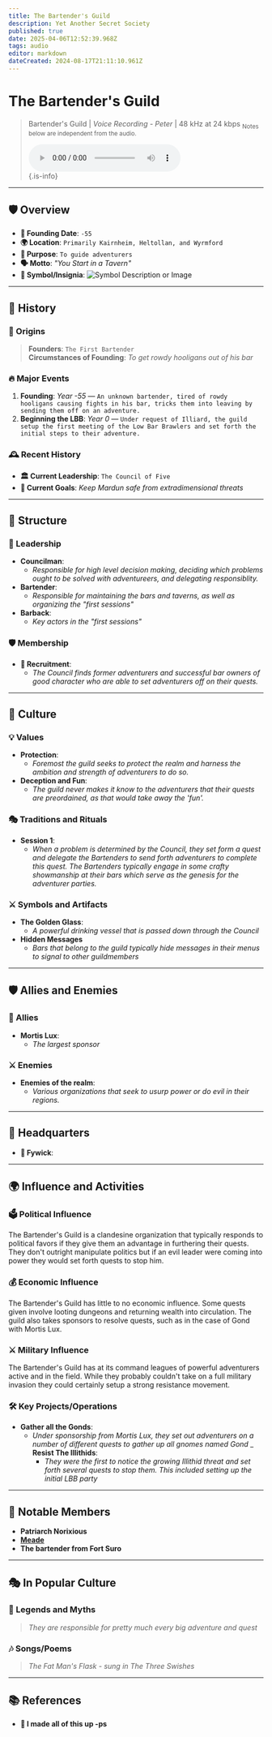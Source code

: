 ```yaml
---
title: The Bartender's Guild
description: Yet Another Secret Society
published: true
date: 2025-04-06T12:52:39.968Z
tags: audio
editor: markdown
dateCreated: 2024-08-17T21:11:10.961Z
---
```


# **The Bartender's Guild**

> Bartender's Guild | *Voice Recording - Peter* | 48 kHz at 24 kbps
> <sub> Notes below are independent from the audio.</sub>
>
> <audio controls="1" controlslist="nodownload nofullscreen noremoteplayback" src="/audio/bartenders_guild.opus">Your browser does not support the audio tag. </audio>  
{.is-info}

---

## 🛡️ Overview
- **📅 Founding Date**: `-55`
- **🌍 Location**: `Primarily Kairnheim, Heltollan, and Wyrmford`
- **🎯 Purpose**: `To guide adventurers`
- **🗣️ Motto**: _"You Start in a Tavern"_
- **🔰 Symbol/Insignia**: ![Symbol Description or Image](link-to-image)

---

## 📜 History
### 📖 Origins
> **Founders**: `The First Bartender`  
> **Circumstances of Founding**: _To get rowdy hooligans out of his bar_

### 🔥 Major Events
1. **Founding**: _Year -55_ — `An unknown bartender, tired of rowdy hooligans causing fights in his bar, tricks them into leaving by sending them off on an adventure.`
2. **Beginning the LBB**: _Year 0_ — `Under request of Illiard, the guild setup the first meeting of the Low Bar Brawlers and set forth the initial steps to their adventure.`

### 🕰️ Recent History
- **🏛️ Current Leadership**: `The Council of Five`
- **🎯 Current Goals**: _Keep Mardun safe from extradimensional threats_

---

## 🏰 Structure
### 👑 Leadership
- **Councilman**:  
  - _Responsible for high level decision making, deciding which problems ought to be solved with adventureers, and delegating responsiblity._
- **Bartender**:  
  - _Responsible for maintaining the bars and taverns, as well as organizing the "first sessions"_
- **Barback**:
	- _Key actors in the "first sessions"_

### 🛡️ Membership
- **📝 Recruitment**:  
  - _The Council finds former adventurers and successful bar owners of good character who are able to set adventurers off on their quests._

---

## 🧬 Culture
### 💡 Values
- **Protection**:  
  - _Foremost the guild seeks to protect the realm and harness the ambition and strength of adventurers to do so._
- **Deception and Fun**:  
  - _The guild never makes it know to the adventurers that their quests are preordained, as that would take away the 'fun'._

### 🎭 Traditions and Rituals
- **Session 1**:  
  - _When a problem is determined by the Council, they set form a quest and delegate the Bartenders to send forth adventurers to complete this quest. The Bartenders typically engage in some crafty showmanship at their bars which serve as the genesis for the adventurer parties._

### ⚔️ Symbols and Artifacts
- **The Golden Glass**:  
  - _A powerful drinking vessel that is passed down through the Council_
- **Hidden Messages**
	- _Bars that belong to the guild typically hide messages in their menus to signal to other guildmembers_
---

## 🛡️ Allies and Enemies
### 🤝 Allies
- **Mortis Lux**:  
  - _The largest sponsor_

### ⚔️ Enemies
- **Enemies of the realm**:  
  - _Various organizations that seek to usurp power or do evil in their regions._

---

## 🏰 Headquarters
- **📍 Fywick**:  
 
---

## 🌍 Influence and Activities
### 🗳️ Political Influence
The Bartender's Guild is a clandesine organization that typically responds to political favors if they give them an advantage in furthering their quests. They don't outright manipulate politics but if an evil leader were coming into power they would set forth quests to stop him.

### 💰 Economic Influence
The Bartender's Guild has little to no economic influence. Some quests given involve looting dungeons and returning wealth into circulation. The guild also takes sponsors to resolve quests, such as in the case of Gond with Mortis Lux.

### ⚔️ Military Influence
The Bartender's Guild has at its command leagues of powerful adventurers active and in the field. While they probably couldn't take on a full military invasion they could certainly setup a strong resistance movement.

### 🛠️ Key Projects/Operations
- **Gather all the Gonds**:  
  - _Under sponsorship from Mortis Lux, they set out adventurers on a number of different quests to gather up all gnomes named Gond_
_ **Resist The Illithids**:
	- _They were the first to notice the growing Illithid threat and set forth several quests to stop them. This included setting up the initial LBB party_

---

## 🌟 Notable Members
- **Patriarch Norixious**
- **[Meade](/characters/meade)**
- **The bartender from Fort Suro**
---

## 🎭 In Popular Culture
### 🧙 Legends and Myths
> _They are responsible for pretty much every big adventure and quest_

### 🎶 Songs/Poems
> _*The Fat Man's Flask* - sung in *The Three Swishes*_

---

## 📚 References
- **📜 I made all of this up -ps**